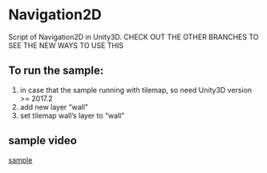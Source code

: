 # Navigation2D
Script of Navigation2D in Unity3D. 
CHECK OUT THE OTHER BRANCHES TO SEE THE NEW WAYS TO USE THIS

## To run the sample:
1. in case that the sample running with tilemap, so need Unity3D version >= 2017.2
2. add new layer “wall”
3. set tilemap wall’s layer to “wall”

## sample video
[sample](https://youtu.be/RPmuCtcldBg)
